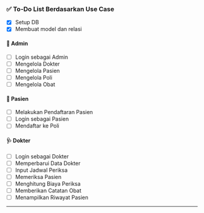 

### ✅ **To-Do List Berdasarkan Use Case**

* [x] Setup DB
* [x] Membuat model dan relasi

#### 👑 **Admin**

* [ ] Login sebagai Admin
* [ ] Mengelola Dokter
* [ ] Mengelola Pasien
* [ ] Mengelola Poli
* [ ] Mengelola Obat

#### 👤 **Pasien**

* [ ] Melakukan Pendaftaran Pasien
* [ ] Login sebagai Pasien
* [ ] Mendaftar ke Poli

#### 🩺 **Dokter**

* [ ] Login sebagai Dokter
* [ ] Memperbarui Data Dokter
* [ ] Input Jadwal Periksa
* [ ] Memeriksa Pasien
* [ ] Menghitung Biaya Periksa
* [ ] Memberikan Catatan Obat
* [ ] Menampilkan Riwayat Pasien

---
